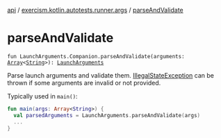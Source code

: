 [api](../index.md) / [exercism.kotlin.autotests.runner.args](index.md) / [parseAndValidate](./parse-and-validate.md)

# parseAndValidate

`fun LaunchArguments.Companion.parseAndValidate(arguments: `[`Array`](https://kotlinlang.org/api/latest/jvm/stdlib/kotlin/-array/index.html)`<`[`String`](https://kotlinlang.org/api/latest/jvm/stdlib/kotlin/-string/index.html)`>): `[`LaunchArguments`](-launch-arguments/index.md)

Parse launch arguments and validate them. [IllegalStateException](https://kotlinlang.org/api/latest/jvm/stdlib/kotlin/-illegal-state-exception/index.html) can be thrown if some arguments are invalid or not provided.

Typically used in `main()`:

``` kotlin
fun main(args: Array<String>) {
  val parsedArguments = LaunchArguments.parseAndValidate(args)
  ...
}
```

